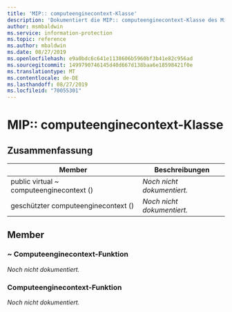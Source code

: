 ```yaml
---
title: 'MIP:: computeenginecontext-Klasse'
description: 'Dokumentiert die MIP:: computeenginecontext-Klasse des Microsoft Information Protection (MIP) SDK.'
author: msmbaldwin
ms.service: information-protection
ms.topic: reference
ms.author: mbaldwin
ms.date: 08/27/2019
ms.openlocfilehash: e9a0bdc6c641e1138606b5960bf3b41e82c956ad
ms.sourcegitcommit: 1499790746145d40d667d138baa6e18598421f0e
ms.translationtype: MT
ms.contentlocale: de-DE
ms.lasthandoff: 08/27/2019
ms.locfileid: "70055301"
---
```

# <a name="class-mipcomputeenginecontext"></a>MIP:: computeenginecontext-Klasse 
  
## <a name="summary"></a>Zusammenfassung
 Member                        | Beschreibungen                                
--------------------------------|---------------------------------------------
public virtual ~ computeenginecontext ()  | _Noch nicht dokumentiert._
geschützter computeenginecontext ()  | _Noch nicht dokumentiert._
  
## <a name="members"></a>Member
  
### <a name="computeenginecontext-function"></a>~ Computeenginecontext-Funktion
_Noch nicht dokumentiert._

  
### <a name="computeenginecontext-function"></a>Computeenginecontext-Funktion
_Noch nicht dokumentiert._
